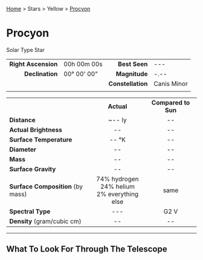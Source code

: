 <p><a href="/">Home</a> > Stars > Yellow > <a href=".">Procyon</a> </p>

# Procyon 
Solar Type Star

|   |   |   |   |
|--:|:--|--:|:--|
|<b>Right Ascension</b>|00h 00m 00s|<b>Best Seen</b>|---|
|<b>Declination</b>|00&deg; 00' 00"|<b>Magnitude</b>|-.--|
|  |  |<b>Constellation</b>|Canis Minor|
|  |  |  |

	
|  |  |  |
|--|:--:|:--:|
|  |<b>Actual</b>|<b>Compared to Sun</b>|
|<b>Distance</b>|~-- ly|--|
|<b>Actual Brightness</b>|--|--|
|<b>Surface Temperature</b>|-- &deg;K|--|
|<b>Diameter</b>|--|--|
|<b>Mass</b>|--|--|
|<b>Surface Gravity</b>|--|--|
|<b>Surface Composition</b> (by mass)|74% hydrogen<br>24% helium<br>2% everything else|same|
|<b>Spectral Type</b>|---|G2 V|
|<b>Density</b> (gram/cubic cm)|--|--|

<hr/>

## What To Look For Through The Telescope
